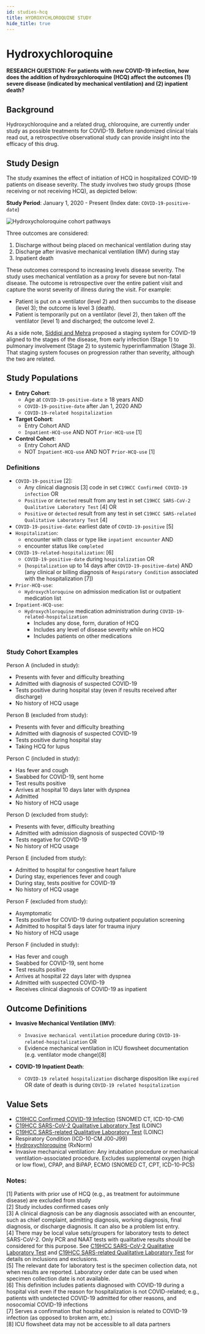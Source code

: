 ```yaml
---
id: studies-hcq
title: HYDROXYCHLOROQUINE STUDY
hide_title: true
---
```

# Hydroxychloroquine

**RESEARCH QUESTION: For patients with new COVID-19 infection, how does the addition of hydroxychloroquine (HCQ) affect the outcomes (1) severe disease (indicated by mechanical ventilation) and (2) inpatient death?**

## Background

Hydroxychloroquine and a related drug, chloroquine, are currently under study as possible treatments for COVID-19. Before randomized clinical trials read out, a retrospective observational study can provide insight into the efficacy of this drug.

## Study Design

The study examines the effect of initiation of HCQ in hospitalized COVID-19 patients on disease severity. The study involves two study groups (those receiving or not receiving HCQ), as depicted below:

**Study Period**: January 1, 2020 - Present (Index date: `COVID-19-positive-date`)

![Hydroxycholoroquine cohort pathways](hydroxy_cohorts.png)

Three outcomes are considered:

1. Discharge without being placed on mechanical ventilation during stay
2. Discharge after invasive mechanical ventilation (IMV) during stay
3. Inpatient death

These outcomes correspond to increasing levels disease severity. The study uses mechanical ventilation as a proxy for severe but non-fatal disease. The outcome is retrospective over the entire patient visit and capture the worst severity of illness during the visit. For example:

* Patient is put on a ventilator (level 2) and then succumbs to the disease (level 3); the outcome is level 3 (death).
* Patient is temporarily put on a ventilator (level 2), then taken off the ventilator (level 1) and discharged; the outcome level 2.

As a side note, [Siddiqi and Mehra](https://www.ncbi.nlm.nih.gov/pmc/articles/PMC7118652/) proposed a staging system for COVID-19 aligned to the stages of the disease, from early infection (Stage 1) to pulmonary involvement (Stage 2) to systemic hyperinflammation (Stage 3). That staging system focuses on progression rather than severity, although the two are related.

## Study Populations

* **Entry Cohort**:
  * Age at `COVID-19-positive-date` ≥ 18 years AND
  * `COVID-19-positive-date` after Jan 1, 2020 AND
  * `COVID-19-related hospitalization`
* **Target Cohort**:
  * Entry Cohort AND
  * `Inpatient-HCQ-use` AND NOT `Prior-HCQ-use` [1]
* **Control Cohort**:
  * Entry Cohort AND
  * NOT `Inpatient-HCQ-use` AND NOT `Prior-HCQ-use` [1]

### Definitions

* `COVID-19-positive` [2]:
  * Any clinical diagnosis [3] code in set `C19HCC Confirmed COVID-19 infection` OR
  * `Positive` or `detected` result from any test in set `C19HCC SARS-CoV-2 Qualitative Laboratory Test` [4] OR
  * `Positive` or `detected` result from any test in set `C19HCC SARS-related Qualitative Laboratory Test` [4]
* `COVID-19-positive-date`: earliest date of `COVID-19-positive` [5]
* `Hospitalization`:
  * encounter with class or type like `inpatient encounter` AND
  * encounter status like `completed`
* `COVID-19-related-hospitalization`: [6]
  * `COVID-19-positive-date` during `hospitalization` OR
  * (`hospitalization` up to 14 days after `COVID-19-positive-date`) AND (any clinical or billing diagnosis of `Respiratory Condition` associated with the hospitalization [7])
* `Prior-HCQ-use`:
  * `Hydroxychloroquine` on admission medication list or outpatient medication list
* `Inpatient-HCQ-use`:
  * `Hydroxychloroquine` medication administration during `COVID-19-related-hospitalization`
    * Includes any dose, form, duration of HCQ
    * Includes any level of disease severity while on HCQ
    * Includes patients on other medications

### Study Cohort Examples

Person A (included in study):
* Presents with fever and difficulty breathing
* Admitted with diagnosis of suspected COVID-19
* Tests positive during hospital stay (even if results received after discharge)
* No history of HCQ usage

Person B (excluded from study):
* Presents with fever and difficulty breathing
* Admitted with diagnosis of suspected COVID-19
* Tests positive during hospital stay
* Taking HCQ for lupus

Person C (included in study):
* Has fever and cough
* Swabbed for COVID-19, sent home
* Test results positive
* Arrives at hospital 10 days later with dyspnea
* Admitted
* No history of HCQ usage

Person D (excluded from study):
* Presents with fever, difficulty breathing
* Admitted with admission diagnosis of suspected COVID-19
* Tests negative for COVID-19
* No history of HCQ usage

Person E (included from study):
* Admitted to hospital for congestive heart failure
* During stay, experiences fever and cough
* During stay, tests positive for COVID-19
* No history of HCQ usage

Person F (excluded from study):
* Asymptomatic
* Tests positive for COVID-19 during outpatient population screening
* Admitted to hospital 5 days later for trauma injury
* No history of HCQ usage

Person F (included in study):
* Has fever and cough
* Swabbed for COVID-19, sent home
* Test results positive
* Arrives at hospital 22 days later with dyspnea
* Admitted with suspected COVID-19
* Receives clinical diagnosis of COVID-19 as inpatient

## Outcome Definitions

* **Invasive Mechanical Ventilation (IMV)**:
  * `Invasive mechanical ventilation` procedure during `COVID-19-related-hospitalization` OR
  * Evidence mechanical ventilation in ICU flowsheet documentation (e.g. ventilator mode change)[8]

* **COVID-19 Inpatient Death**:
  * `COVID-19 related hospitalization` discharge disposition like `expired` OR date of death is during `COVID-19 related hospitalization`

## Value Sets

* [C19HCC Confirmed COVID-19 Infection](https://vsac.nlm.nih.gov/valueset/2.16.840.1.113762.1.4.1032.117/expansion/Latest)  (SNOMED CT, ICD-10-CM)
* [C19HCC SARS-CoV-2 Qualitative Laboratory Test](https://vsac.nlm.nih.gov/valueset/2.16.840.1.113762.1.4.1032.109/expansion/Latest) (LOINC)
* [C19HCC SARS-related Qualitative Laboratory Test](https://vsac.nlm.nih.gov/valueset/2.16.840.1.113762.1.4.1032.113/expansion/Latest) (LOINC)
* Respiratory Condition (ICD-10-CM J00-J99)
* [Hydroxychloroquine](https://vsac.nlm.nih.gov/valueset/2.16.840.1.113883.3.1564.2220/expansion/Latest) (RxNorm)
* Invasive mechanical ventilation: Any intubation procedure or mechanical ventilation-associated procedure. Excludes supplemental oxygen (high or low flow), CPAP, and BiPAP, ECMO (SNOMED CT, CPT, ICD-10-PCS)

### Notes:
[1] Patients with prior use of HCQ (e.g., as treatment for autoimmune disease) are excluded from study<br/>
[2] Study includes confirmed cases only<br/>
[3] A clinical diagnosis can be any diagnosis associated with an encounter, such as chief complaint, admitting diagnosis, working diagnosis, final diagnosis, or discharge diagnosis. It can also be a problem list entry.<br/>
[4] There may be local value sets/groupers for laboratory tests to detect SARS-CoV-2. Only PCR and NAAT tests with qualitative results should be considered for this purpose. See [C19HCC SARS-CoV-2 Qualitative Laboratory Test](https://vsac.nlm.nih.gov/valueset/2.16.840.1.113762.1.4.1032.109/expansion/Latest) and [C19HCC SARS-related Qualitative Laboratory Test]() for details on inclusions and exclusions.<br/>
[5] The relevant date for laboratory test is the specimen collection data, not when results are reported. Laboratory order date can be used when specimen collection date is not available.<br/>
[6] This definition includes patients diagnosed with COVID-19 during a hospital visit even if the reason for hospitalization is not COVID-related; e.g., patients with undetected COVID-19 admitted for other reasons, and nosocomial COVID-19 infections ​<br/>
[7] Serves a confirmation that hospital admission is related to COVID-19 infection (as opposed to broken arm, etc.)<br/>
[8] ICU flowsheet data may not be accessible to all data partners
